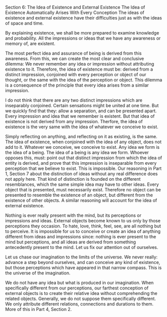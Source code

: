 Section 6: The Idea of Existence and External Existence
The Idea of Existence Automatically Arises With Every Conception
The ideas of existence and external existence have their difficulties just as with the ideas of space and time.

By explaining existence, we shall be more prepared to examine knowledge and probability.
All the impressions or ideas that we have any awareness or memory of, are existent.

The most perfect idea and assurance of being is derived from this awareness.
From this, we can create the most clear and conclusive dilemma:
We never remember any idea or impression without attributing existence to it.
Therefore, the idea of existence must be:
derived from a distinct impression, conjoined with every perception or object of our thought, or
the same with the idea of the perception or object.
This dilemma is a consequence of the principle that every idea arises from a similar impression.

I do not think that there are any two distinct impressions which are inseparably conjoined.
Certain sensations might be united at one time.
But we quickly find that they:
allow a separation, and
can be presented apart.
Every impression and idea that we remember is existent.
But that idea of existence is not derived from any impression.
Therfore, the idea of existence is the very same with the idea of whatever we conceive to exist.

Simply reflecting on anything, and reflecting on it as existing, is the same.
The idea of existence, when conjoined with the idea of any object, does not add to it.
Whatever we conceive, we conceive to exist.
Any idea we form is the idea of a being.
The idea of a being is any idea we form.
Whoever opposes this, must:
point out that distinct impression from which the idea of entity is derived, and
prove that this impression is inseparable from every perception that we believe to exist.
This is impossible.
Our reasoning in Part 1, Section 7 about the distinction of ideas without any real difference does not apply here.
That kind of distinction is founded on the different resemblances, which the same simple idea may have to other ideas.
Every object that is presented, must necessarily exist.
Therefore no object can be presented to resemble the existence of an object, but different from the existence of other objects.
A similar reasoning will account for the idea of external existence.

Nothing is ever really present with the mind, but its perceptions or impressions and ideas.
External objects become known to us only by those perceptions they occasion.
To hate, love, think, feel, see, are all nothing but to perceive.
It is impossible for us to conceive or create an idea of anything different from ideas and impressions since:
nothing is ever present to the mind but perceptions, and
all ideas are derived from something antecedently present to the mind.
Let us fix our attention out of ourselves.

Let us chase our imagination to the limits of the universe.
We never really:
advance a step beyond ourselves, and
can conceive any kind of existence, but those perceptions which have appeared in that narrow compass.
This is the universe of the imagination.

We do not have any idea but what is produced in our imagination.
When specifically different from our perceptions, our farthest conception of external objects is to create their relative idea without comprehending the related objects.
Generally, we do not suppose them specifically different.
We only attribute different relations, connections and durations to them.
More of this in Part 4, Section 2.